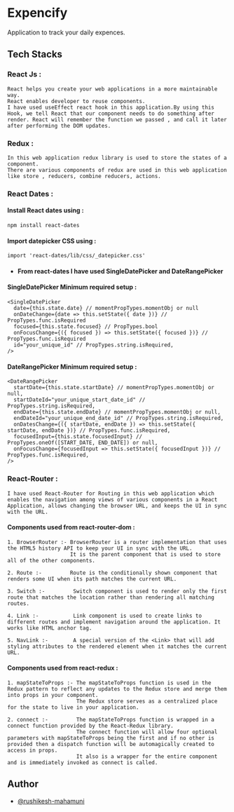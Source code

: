 
# Expencify 
 
 Application to track your daily expences.




##  Tech Stacks

### React Js :

    React helps you create your web applications in a more maintainable way.
    React enables developer to reuse components. 
    I have used useEffect react hook in this application.By using this Hook, we tell React that our component needs to do something after render. React will remember the function we passed , and call it later after performing the DOM updates. 

### Redux :

    In this web application redux library is used to store the states of a component.
    There are various components of redux are used in this web application like store , reducers, combine reducers, actions.
### React Dates :
#### Install React dates using :
```http
npm install react-dates

```
#### Import datepicker CSS using :
```http
import 'react-dates/lib/css/_datepicker.css'

```
- #### From react-dates I have used SingleDatePicker and DateRangePicker
#### SingleDatePicker Minimum required setup : 

```http
<SingleDatePicker
  date={this.state.date} // momentPropTypes.momentObj or null
  onDateChange={date => this.setState({ date })} // PropTypes.func.isRequired
  focused={this.state.focused} // PropTypes.bool
  onFocusChange={({ focused }) => this.setState({ focused })} // PropTypes.func.isRequired
  id="your_unique_id" // PropTypes.string.isRequired,
/>

```
#### DateRangePicker Minimum required setup :
```http
<DateRangePicker
  startDate={this.state.startDate} // momentPropTypes.momentObj or null,
  startDateId="your_unique_start_date_id" // PropTypes.string.isRequired,
  endDate={this.state.endDate} // momentPropTypes.momentObj or null,
  endDateId="your_unique_end_date_id" // PropTypes.string.isRequired,
  onDatesChange={({ startDate, endDate }) => this.setState({ startDate, endDate })} // PropTypes.func.isRequired,
  focusedInput={this.state.focusedInput} // PropTypes.oneOf([START_DATE, END_DATE]) or null,
  onFocusChange={focusedInput => this.setState({ focusedInput })} // PropTypes.func.isRequired,
/>

```

### React-Router :
    I have used React-Router for Routing in this web application which  enables the navigation among views of various components in a React Application, allows changing the browser URL, and keeps the UI in sync with the URL. 
#### Components used from react-router-dom :
    1. BrowserRouter :- BrowserRouter is a router implementation that uses the HTML5 history API to keep your UI in sync with the URL. 
                        It is the parent component that is used to store all of the other components.

    2. Route :-         Route is the conditionally shown component that renders some UI when its path matches the current URL.  

    3. Switch :-         Switch component is used to render only the first route that matches the location rather than rendering all matching routes.

    4. Link :-           Link component is used to create links to different routes and implement navigation around the application. It works like HTML anchor tag.

    5. NavLink :-        A special version of the <Link> that will add styling attributes to the rendered element when it matches the current URL.

#### Components used from react-redux :
    1. mapStateToProps :- The mapStateToProps function is used in the Redux pattern to reflect any updates to the Redux store and merge them into props in your component.
                          The Redux store serves as a centralized place for the state to live in your application.
    
    2. connect :-         The mapStateToProps function is wrapped in a connect function provided by the React-Redux library. 
                          The connect function will allow four optional parameters with mapStateToProps being the first and if no other is provided then a dispatch function will be automagically created to access in props. 
                          It also is a wrapper for the entire component and is immediately invoked as connect is called.

   
## Author

- [@rushikesh-mahamuni](https://github.com/rushikesh-mahamuni)

